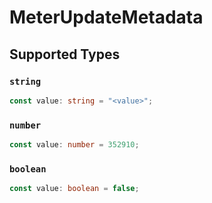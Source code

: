 # MeterUpdateMetadata


## Supported Types

### `string`

```typescript
const value: string = "<value>";
```

### `number`

```typescript
const value: number = 352910;
```

### `boolean`

```typescript
const value: boolean = false;
```

